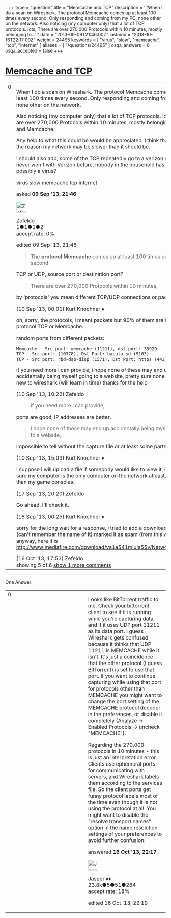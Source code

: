 +++
type = "question"
title = "Memcache and TCP"
description = '''When I do a scan on Wireshark. The protocol Memcache comes up at least 100 times every second. Only responding and coming from my PC, none other on the network. Also noticing (my computer only) that a lot of TCP protocols. lots, There are over 270,000 Protocols within 10 minutes, mostly belonging to...'''
date = "2013-09-09T21:46:00Z"
lastmod = "2013-10-16T22:17:00Z"
weight = 24495
keywords = [ "virus", "slow", "memcache", "tcp", "internet" ]
aliases = [ "/questions/24495" ]
osqa_answers = 0
osqa_accepted = false
+++

<div class="headNormal">

# [Memcache and TCP](/questions/24495/memcache-and-tcp)

</div>

<div id="main-body">

<div id="askform">

<table id="question-table" style="width:100%;"><colgroup><col style="width: 50%" /><col style="width: 50%" /></colgroup><tbody><tr class="odd"><td style="width: 30px; vertical-align: top"><div class="vote-buttons"><div id="post-24495-score" class="post-score" title="current number of votes">0</div><div id="favorite-count" class="favorite-count"></div></div></td><td><div id="item-right"><div class="question-body"><p>When I do a scan on Wireshark. The protocol Memcache comes up at least 100 times every second. Only responding and coming from my PC, none other on the network.</p><p>Also noticing (my computer only) that a lot of TCP protocols. lots, There are over 270,000 Protocols within 10 minutes, mostly belonging to TCP and Memcache.</p><p>Any help to what this could be would be appreciated, I think that this is the reason my network may be slower than it should be.</p><p>I should also add, some of the TCP repeatedly go to a verizon website, I never wen't with Verizon before, nobody in the household has either. possibly a virus?</p></div><div id="question-tags" class="tags-container tags">virus slow memcache tcp internet</div><div id="question-controls" class="post-controls"></div><div class="post-update-info-container"><div class="post-update-info post-update-info-user"><p>asked <strong>09 Sep '13, 21:46</strong></p><img src="https://secure.gravatar.com/avatar/2b549b1de3eacbcdbf55c1a2b197b67f?s=32&amp;d=identicon&amp;r=g" class="gravatar" width="32" height="32" alt="Zefeldo&#39;s gravatar image" /><p>Zefeldo<br />
<span class="score" title="1 reputation points">1</span><span title="1 badges"><span class="badge1">●</span><span class="badgecount">1</span></span><span title="1 badges"><span class="silver">●</span><span class="badgecount">1</span></span><span title="2 badges"><span class="bronze">●</span><span class="badgecount">2</span></span><br />
<span class="accept_rate" title="Rate of the user&#39;s accepted answers">accept rate:</span> <span title="Zefeldo has no accepted answers">0%</span></p></div><div class="post-update-info post-update-info-edited"><p>edited 09 Sep '13, 21:48</p></div></div><div id="comments-container-24495" class="comments-container"><span id="24506"></span><div id="comment-24506" class="comment"><div id="post-24506-score" class="comment-score"></div><div class="comment-text"><blockquote><p>The <strong>protocol Memcache</strong> comes up at least 100 times every second</p></blockquote><p>TCP or UDP, source port or destination port?</p><blockquote><p>There are over 270,000 Protocols within 10 minutes,</p></blockquote><p>by 'protocols' you mean different TCP/UDP connections or packets?</p></div><div id="comment-24506-info" class="comment-info"><span class="comment-age">(10 Sep '13, 00:01)</span> Kurt Knochner ♦</div></div><span id="24531"></span><div id="comment-24531" class="comment"><div id="post-24531-score" class="comment-score"></div><div class="comment-text"><p>oh, sorry, the protocols, i meant packets but 90% of them are the protocol TCP or Memcache.</p><p>random ports from different packets:</p><pre><code>Memcache - Src port: memcache (11211), dst port: 33929 
TCP - Src port: (10378), Dst Port: bacula-sd (9103) 
TCP - Src port: rbd-dsb-disp (1571), Dst Port: https (443)</code></pre><p>if you need more i can provide, i hope none of these may end up accidentally being myself going to a website, pretty sure none are, pretty new to wireshark (will learn in time) thanks for the help</p></div><div id="comment-24531-info" class="comment-info"><span class="comment-age">(10 Sep '13, 10:22)</span> Zefeldo</div></div><span id="24538"></span><div id="comment-24538" class="comment"><div id="post-24538-score" class="comment-score"></div><div class="comment-text"><blockquote><p>if you need more i can provide,</p></blockquote><p>ports are good, IP addresses are better.</p><blockquote><p>i hope none of these may end up accidentally being myself going to a website,</p></blockquote><p>impossible to tell without the capture file or at least some parts of it.</p></div><div id="comment-24538-info" class="comment-info"><span class="comment-age">(10 Sep '13, 15:09)</span> Kurt Knochner ♦</div></div><span id="24877"></span><div id="comment-24877" class="comment"><div id="post-24877-score" class="comment-score"></div><div class="comment-text"><p>I suppose I will upload a file if somebody would like to view it, i'll make sure my computer is the only computer on the network atleast, other than my game consoles.</p></div><div id="comment-24877-info" class="comment-info"><span class="comment-age">(17 Sep '13, 20:20)</span> Zefeldo</div></div><span id="24882"></span><div id="comment-24882" class="comment"><div id="post-24882-score" class="comment-score"></div><div class="comment-text"><p>Go ahead. I'll check it.</p></div><div id="comment-24882-info" class="comment-info"><span class="comment-age">(18 Sep '13, 00:25)</span> Kurt Knochner ♦</div></div><span id="26094"></span><div id="comment-26094" class="comment not_top_scorer"><div id="post-26094-score" class="comment-score"></div><div class="comment-text"><p>sorry for the long wait for a response, i tried to add a download link, but (can't remember the name of it) marked it as spam (from this website) anyway, here it is <a href="http://www.mediafire.com/download/va1a541mluia55v/Network.pcapng">http://www.mediafire.com/download/va1a541mluia55v/Network.pcapng</a></p></div><div id="comment-26094-info" class="comment-info"><span class="comment-age">(16 Oct '13, 17:53)</span> Zefeldo</div></div></div><div id="comment-tools-24495" class="comment-tools"><span class="comments-showing"> showing 5 of 6 </span> <a href="#" class="show-all-comments-link">show 1 more comments</a></div><div class="clear"></div><div id="comment-24495-form-container" class="comment-form-container"></div><div class="clear"></div></div></td></tr></tbody></table>

------------------------------------------------------------------------

<div class="tabBar">

<span id="sort-top"></span>

<div class="headQuestions">

One Answer:

</div>

</div>

<span id="26098"></span>

<div id="answer-container-26098" class="answer">

<table style="width:100%;"><colgroup><col style="width: 50%" /><col style="width: 50%" /></colgroup><tbody><tr class="odd"><td style="width: 30px; vertical-align: top"><div class="vote-buttons"><div id="post-26098-score" class="post-score" title="current number of votes">0</div></div></td><td><div class="item-right"><div class="answer-body"><p>Looks like BitTorrent traffic to me. Check your bittorrent client to see if it is running while you're capturing data, and if it uses UDP port 11211 as its data port. I guess Wireshark gets confused because it thinks that UDP 11211 is MEMCACHE while it isn't. It's just a coincidence that the other protocol (I guess BitTorrent) is set to use that port. If you want to continue capturing while using that port for protocols other than MEMCACHE you might want to change the port setting of the MEMCACHE protocol decoder in the preferences, or disable it completely (Analyze -&gt; Enabled Protocols -&gt; uncheck "MEMCACHE").</p><p>Regarding the 270,000 protocols in 10 minutes - this is just an interpretation error. Clients use ephemeral ports for communicating with servers, and Wireshark labels them according to the services file. So the client ports get funny protocol labels most of the time even though it is not using the protocol at all. You might want to disable the "resolve transport names" option in the name resolution settings of your preferences to avoid further confusion.</p></div><div class="answer-controls post-controls"></div><div class="post-update-info-container"><div class="post-update-info post-update-info-user"><p>answered <strong>16 Oct '13, 22:17</strong></p><img src="https://secure.gravatar.com/avatar/c578ba2967741f25aebd6afef702f432?s=32&amp;d=identicon&amp;r=g" class="gravatar" width="32" height="32" alt="Jasper&#39;s gravatar image" /><p>Jasper ♦♦<br />
<span class="score" title="23806 reputation points"><span>23.8k</span></span><span title="5 badges"><span class="badge1">●</span><span class="badgecount">5</span></span><span title="51 badges"><span class="silver">●</span><span class="badgecount">51</span></span><span title="284 badges"><span class="bronze">●</span><span class="badgecount">284</span></span><br />
<span class="accept_rate" title="Rate of the user&#39;s accepted answers">accept rate:</span> <span title="Jasper has 263 accepted answers">18%</span></p></div><div class="post-update-info post-update-info-edited"><p>edited 16 Oct '13, 22:19</p></div></div><div id="comments-container-26098" class="comments-container"></div><div id="comment-tools-26098" class="comment-tools"></div><div class="clear"></div><div id="comment-26098-form-container" class="comment-form-container"></div><div class="clear"></div></div></td></tr></tbody></table>

</div>

<div class="paginator-container-left">

</div>

</div>

</div>

